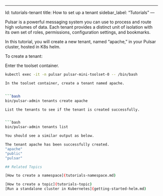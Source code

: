 ---
Id: tutorials-tenant
title: How to set up a tenant
sidebar_label: “Tutorials”
—

Pulsar is a powerful messaging system you can use  to process and route high volumes of data. Each tenant provides a distinct unit of isolation with its own set of roles, permissions, configuration settings, and bookmarks. 

In this tutorial, you will create a new tenant, named “apache,” in your Pulsar cluster, hosted in K8s helm. 


To create a tenant:

Enter the toolset container.


```bash
kubectl exec -it -n pulsar pulsar-mini-toolset-0 -- /bin/bash

In the toolset container, create a tenant named apache.


```bash
bin/pulsar-admin tenants create apache

List the tenants to see if the tenant is created successfully.


```bash
bin/pulsar-admin tenants list

You should see a similar output as below. 

The tenant apache has been successfully created.
"apache"
"public"
"pulsar"

## Related Topics

[How to create a namespace](tutorials-namespace.md)

[How to create a topic](tutorials-topic)
[Run a standalone cluster in Kubernetes](getting-started-helm.md)









